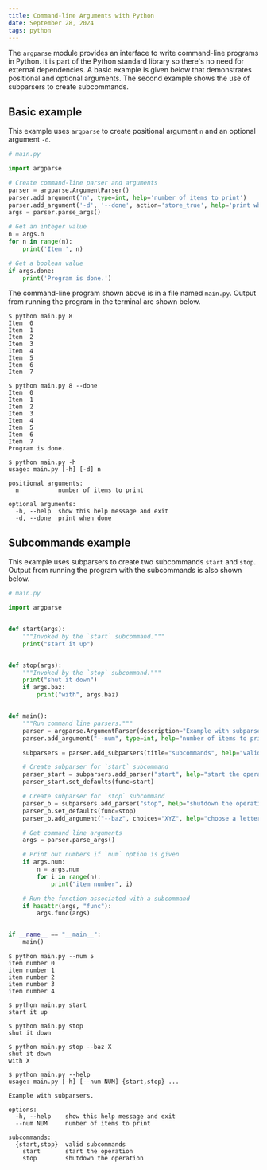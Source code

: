 ```yaml
---
title: Command-line Arguments with Python
date: September 28, 2024
tags: python
---
```


The `argparse` module provides an interface to write command-line programs in Python. It is part of the Python standard library so there's no need for external dependencies. A basic example is given below that demonstrates positional and optional arguments. The second example shows the use of subparsers to create subcommands.

## Basic example

This example uses `argparse` to create positional argument `n` and an optional argument `-d`.

```python
# main.py

import argparse

# Create command-line parser and arguments
parser = argparse.ArgumentParser()
parser.add_argument('n', type=int, help='number of items to print')
parser.add_argument('-d', '--done', action='store_true', help='print when done')
args = parser.parse_args()

# Get an integer value
n = args.n
for n in range(n):
    print('Item ', n)

# Get a boolean value
if args.done:
    print('Program is done.')
```

The command-line program shown above is in a file named `main.py`. Output from running the program in the terminal are shown below.

```text
$ python main.py 8
Item  0
Item  1
Item  2
Item  3
Item  4
Item  5
Item  6
Item  7

$ python main.py 8 --done
Item  0
Item  1
Item  2
Item  3
Item  4
Item  5
Item  6
Item  7
Program is done.

$ python main.py -h
usage: main.py [-h] [-d] n

positional arguments:
  n           number of items to print

optional arguments:
  -h, --help  show this help message and exit
  -d, --done  print when done
```

## Subcommands example

This example uses subparsers to create two subcommands `start` and `stop`. Output from running the program with the subcommands is also shown below.

```python
# main.py

import argparse


def start(args):
    """Invoked by the `start` subcommand."""
    print("start it up")


def stop(args):
    """Invoked by the `stop` subcommand."""
    print("shut it down")
    if args.baz:
        print("with", args.baz)


def main():
    """Run command line parsers."""
    parser = argparse.ArgumentParser(description="Example with subparsers.")
    parser.add_argument("--num", type=int, help="number of items to print")

    subparsers = parser.add_subparsers(title="subcommands", help="valid subcommands")

    # Create subparser for `start` subcommand
    parser_start = subparsers.add_parser("start", help="start the operation")
    parser_start.set_defaults(func=start)

    # Create subparser for `stop` subcommand
    parser_b = subparsers.add_parser("stop", help="shutdown the operation")
    parser_b.set_defaults(func=stop)
    parser_b.add_argument("--baz", choices="XYZ", help="choose a letter")

    # Get command line arguments
    args = parser.parse_args()

    # Print out numbers if `num` option is given
    if args.num:
        n = args.num
        for i in range(n):
            print("item number", i)

    # Run the function associated with a subcommand
    if hasattr(args, "func"):
        args.func(args)


if __name__ == "__main__":
    main()
```

```text
$ python main.py --num 5
item number 0
item number 1
item number 2
item number 3
item number 4

$ python main.py start
start it up

$ python main.py stop
shut it down

$ python main.py stop --baz X
shut it down
with X

$ python main.py --help
usage: main.py [-h] [--num NUM] {start,stop} ...

Example with subparsers.

options:
  -h, --help    show this help message and exit
  --num NUM     number of items to print

subcommands:
  {start,stop}  valid subcommands
    start       start the operation
    stop        shutdown the operation
```
